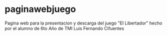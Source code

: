 # paginawebjuego
Pagina web para la presentacion y descarga del juego "El Libertador" hecho por el alumno de 6to Año de TMI Luis Fernando Cifuentes 
